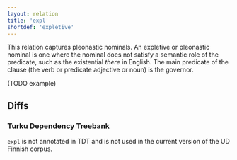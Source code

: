 ```yaml
---
layout: relation
title: 'expl'
shortdef: 'expletive'
---
```


This relation captures pleonastic nominals. An expletive or pleonastic
nominal is one where the nominal does not satisfy a semantic role of
the predicate, such as the existential *there* in English. The main
predicate of the clause (the verb or predicate adjective or noun) is
the governor.

(TODO example)

## Diffs

### Turku Dependency Treebank

`expl` is not annotated in TDT and is not used in the current version of the UD Finnish corpus.
<!-- Interlanguage links updated Čt lis 12 09:43:25 CET 2020 -->
